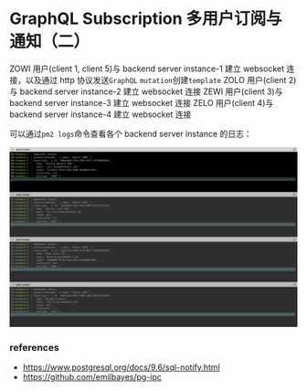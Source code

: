 # GraphQL Subscription 多用户订阅与通知（二）

ZOWI 用户(client 1, client 5)与 backend server instance-1 建立 websocket 连接，以及通过 http 协议发送`GraphQL` `mutation`创建`template`
ZOLO 用户(client 2)与 backend server instance-2 建立 websocket 连接
ZEWI 用户(client 3)与 backend server instance-3 建立 websocket 连接
ZELO 用户(client 4)与 backend server instance-4 建立 websocket 连接

可以通过`pm2 logs`命令查看各个 backend server instance 的日志：

![](https://raw.githubusercontent.com/mrdulin/pic-bucket-01/master/20190526213020.png)

### references

- https://www.postgresql.org/docs/9.6/sql-notify.html
- https://github.com/emilbayes/pg-ipc
